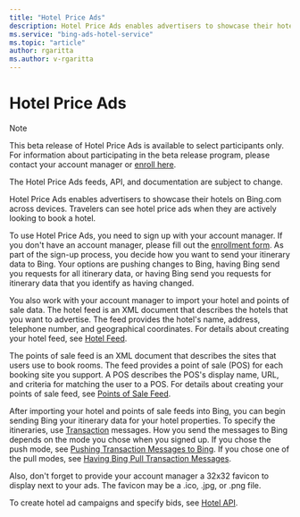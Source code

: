 ```yaml
---
title: "Hotel Price Ads"
description: Hotel Price Ads enables advertisers to showcase their hotels on Bing.com across devices.
ms.service: "bing-ads-hotel-service"
ms.topic: "article"
author: rgaritta
ms.author: v-rgaritta
---
```


# Hotel Price Ads

> [!NOTE]
> This beta release of Hotel Price Ads is available to select participants only. For information about participating in the beta release program, please contact your account manager or [enroll here](https://go.microsoft.com/fwlink/?linkid=2201950).
>
> The Hotel Price Ads feeds, API, and documentation are subject to change.

Hotel Price Ads enables advertisers to showcase their hotels on Bing.com across devices. Travelers can see hotel price ads when they are actively looking to book a hotel.

To use Hotel Price Ads, you need to sign up with your account manager. If you don't have an account manager, please fill out the [enrollment form](https://go.microsoft.com/fwlink/?linkid=2201950). As part of the sign-up process, you decide how you want to send your itinerary data to Bing. Your options are pushing changes to Bing, having Bing send you requests for all itinerary data, or having Bing send you requests for itinerary data that you identify as having changed. 

You also work with your account manager to import your hotel and points of sale data. The hotel feed is an XML document that describes the hotels that you want to advertise. The feed provides the hotel's name, address, telephone number, and geographical coordinates. For details about creating your hotel feed, see [Hotel Feed](../hotel-feed/hotel-feed.md).

The points of sale feed is an XML document that describes the sites that users use to book rooms. The feed provides a point of sale (POS) for each booking site you support. A POS describes the POS's display name, URL, and criteria for matching the user to a POS. For details about creating your points of sale feed, see [Points of Sale Feed](../pos-feed/pos-feed.md). 

After importing your hotel and points of sale feeds into Bing, you can begin sending Bing your itinerary data for your hotel properties. To specify the itineraries, use [Transaction](../transaction-message/transaction-message.md) messages. How you send the messages to Bing depends on the mode you chose when you signed up. If you chose the push mode, see [Pushing Transaction Messages to Bing](../transaction-message/push-transaction-message.md). If you chose one of the pull modes, see [Having Bing Pull Transaction Messages](../transaction-message/pull-transaction-message.md).

Also, don't forget to provide your account manager a 32x32 favicon to display next to your ads. The favicon may be a .ico, .jpg, or .png file.

To create hotel ad campaigns and specify bids, see [Hotel API](../hotel-service/hotel-api.md).
